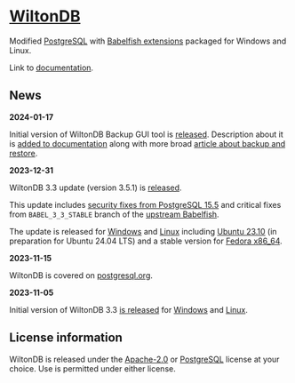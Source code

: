 [WiltonDB](https://wiltondb.com/)
=================================

Modified [PostgreSQL](https://www.postgresql.org/) with [Babelfish extensions](https://babelfishpg.org/) packaged for Windows and Linux.

Link to [documentation](https://github.com/wiltondb/wiltondb/wiki).

News
----

**2024-01-17**

Initial version of WiltonDB Backup GUI tool is [released](https://github.com/wiltondb/wdb_backup/releases/tag/1.0.0). Description about it is [added to documentation](https://github.com/wiltondb/wiltondb/wiki/WiltonDB-Backup-GUI-tool) along with more broad [article about backup and restore](https://github.com/wiltondb/wiltondb/wiki/Backup-and-restore-overview-in-Babelfish).

**2023-12-31**

WiltonDB 3.3 update (version 3.5.1) is [released](https://github.com/wiltondb/wiltondb/releases/tag/3.3-3-5-1).

This update includes [security fixes from PostgreSQL 15.5](https://www.postgresql.org/about/news/postgresql-161-155-1410-1313-1217-and-1122-released-2749/) and critical fixes from `BABEL_3_3_STABLE` branch of the [upstream Babelfish](https://github.com/babelfish-for-postgresql/babelfish_extensions/commits/472b82c295135640b5ef4c3d195c57657aed25c2/).

The update is released for [Windows](https://github.com/wiltondb/wiltondb/wiki/Getting-Started#wiltondb-on-windows) and [Linux](https://github.com/wiltondb/wiltondb/wiki/Getting-Started#wiltondb-on-linux) including [Ubuntu 23.10](https://github.com/wiltondb/wiltondb/issues/2#issuecomment-1873028158) (in preparation for Ubuntu 24.04 LTS) and a stable version for [Fedora x86_64](https://github.com/wiltondb/wiltondb/issues/3#issuecomment-1872142517).

**2023-11-15**

WiltonDB is covered on [postgresql.org](https://www.postgresql.org/about/news/wiltondb-33-released-2750/).

**2023-11-05**

Initial version of WiltonDB 3.3 [is released](https://github.com/wiltondb/wiltondb/releases/tag/3.3-2-4-1) for [Windows](https://github.com/wiltondb/wiltondb/wiki/Getting-Started#wiltondb-on-windows) and [Linux](https://github.com/wiltondb/wiltondb/wiki/Getting-Started#wiltondb-on-linux).


License information
-------------------

WiltonDB is released under the [Apache-2.0](https://www.apache.org/licenses/LICENSE-2.0) or [PostgreSQL](https://opensource.org/license/postgresql/) license at your choice. Use is permitted under either license.